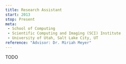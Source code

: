 ```yaml
---
title: Research Assistant
start: 2013
stop: Present
meta:
 - School of Computing
 - Scientific Computing and Imaging (SCI) Institute
 - University of Utah, Salt Lake City, UT
reference: "Advisor: Dr. Miriah Meyer"
---
```

TODO
